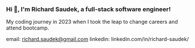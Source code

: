 ### Hi 👋, I'm Richard Saudek, a full-stack software engineer!
My coding journey in 2023 when I took the leap to change careers and attend bootcamp. 

email: richard.saudek@gmail.com
linkedin: linkedin.com/in/richard-saudek/


<!--
**richardsaudek/richardsaudek** is a ✨ _special_ ✨ repository because its `README.md` (this file) appears on your GitHub profile.

Here are some ideas to get you started:

- 🔭 I’m currently working on ...
- 🌱 I’m currently learning ...
- 👯 I’m looking to collaborate on ...
- 🤔 I’m looking for help with ...
- 💬 Ask me about ...
- 📫 How to reach me: ...
- 😄 Pronouns: ...
- ⚡ Fun fact: ...
-->
